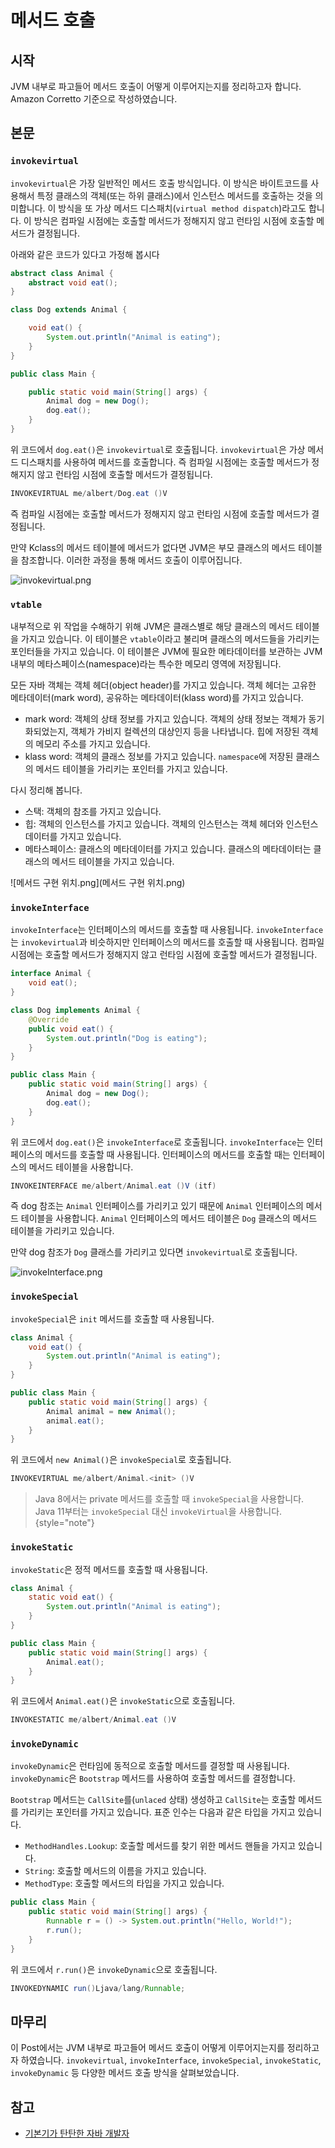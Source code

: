 # 메서드 호출

## 시작

JVM 내부로 파고들어 메서드 호출이 어떻게 이루어지는지를 정리하고자 합니다. Amazon Corretto 기준으로 작성하였습니다.

## 본문

### `invokevirtual`

`invokevirtual`은 가장 일반적인 메서드 호출 방식입니다. 이 방식은 바이트코드를 사용해서 특정 클래스의 객체(또는 하위 클래스)에서 인스턴스 메서드를 호출하는 것을 의미합니다. 이 방식을 또 가상 메서드
디스패치(`virtual method dispatch`)라고도 합니다. 이 방식은 컴파일 시점에는 호출할 메서드가 정해지지 않고 런타임 시점에 호출할 메서드가 결정됩니다.

아래와 같은 코드가 있다고 가정해 봅시다

```java
abstract class Animal {
    abstract void eat();
}

class Dog extends Animal {

    void eat() {
        System.out.println("Animal is eating");
    }
}

public class Main {

    public static void main(String[] args) {
        Animal dog = new Dog();
        dog.eat();
    }
}
```

위 코드에서 `dog.eat()`은 `invokevirtual`로 호출됩니다. `invokevirtual`은 가상 메서드 디스패치를 사용하여 메서드를 호출합니다. 즉 컴파일 시점에는 호출할 메서드가 정해지지 않고
런타임 시점에 호출할 메서드가 결정됩니다.

```Java
INVOKEVIRTUAL me/albert/Dog.eat ()V
```

즉 컴파일 시점에는 호출할 메서드가 정해지지 않고 런타임 시점에 호출할 메서드가 결정됩니다.

만약 Kclass의 메서드 테이블에 메서드가 없다면 JVM은 부모 클래스의 메서드 테이블을 참조합니다. 이러한 과정을 통해 메서드 호출이 이루어집니다.

![invokevirtual.png](invokevirtual.png)

### `vtable`

내부적으로 위 작업을 수해하기 위해 JVM은 클래스별로 해당 클래스의 메서드 테이블을 가지고 있습니다. 이 테이블은 `vtable`이라고 불리며 클래스의 메서드들을 가리키는 포인터들을 가지고 있습니다. 이 테이블은
JVM에 필요한 메타데이터를 보관하는 JVM 내부의 메타스페이스(namespace)라는 특수한 메모리 영역에 저장됩니다.

모든 자바 객체는 객체 헤더(object header)를 가지고 있습니다. 객체 헤더는 고유한 메타데이터(mark word), 공유하는 메타데이터(klass word)를 가지고 있습니다.

- mark word: 객체의 상태 정보를 가지고 있습니다. 객체의 상태 정보는 객체가 동기화되었는지, 객체가 가비지 컬렉션의 대상인지 등을 나타냅니다. 힙에 저장된 객체의 메모리 주소를 가지고 있습니다.
- klass word: 객체의 클래스 정보를 가지고 있습니다. `namespace`에 저장된 클래스의 메서드 테이블을 가리키는 포인터를 가지고 있습니다.

다시 정리해 봅니다.

- 스택: 객체의 참조를 가지고 있습니다.
- 힙: 객체의 인스턴스를 가지고 있습니다. 객체의 인스턴스는 객체 헤더와 인스턴스 데이터를 가지고 있습니다.
- 메타스페이스: 클래스의 메타데이터를 가지고 있습니다. 클래스의 메타데이터는 클래스의 메서드 테이블을 가지고 있습니다.

![메서드 구현 위치.png](메서드 구현 위치.png)

### `invokeInterface`

`invokeInterface`는 인터페이스의 메서드를 호출할 때 사용됩니다. `invokeInterface`는 `invokevirtual`과 비슷하지만 인터페이스의 메서드를 호출할 때 사용됩니다. 컴파일 시점에는
호출할 메서드가 정해지지 않고 런타임 시점에 호출할 메서드가 결정됩니다.

```Java
interface Animal {
    void eat();
}

class Dog implements Animal {
    @Override
    public void eat() {
        System.out.println("Dog is eating");
    }
}

public class Main {
    public static void main(String[] args) {
        Animal dog = new Dog();
        dog.eat();
    }
}
```

위 코드에서 `dog.eat()`은 `invokeInterface`로 호출됩니다. `invokeInterface`는 인터페이스의 메서드를 호출할 때 사용됩니다. 인터페이스의 메서드를 호출할 때는 인터페이스의 메서드
테이블을 사용합니다.

```Java
INVOKEINTERFACE me/albert/Animal.eat ()V (itf)
```

즉 dog 참조는 `Animal` 인터페이스를 가리키고 있기 때문에 `Animal` 인터페이스의 메서드 테이블을 사용합니다. `Animal` 인터페이스의 메서드 테이블은 `Dog` 클래스의
메서드 테이블을 가리키고 있습니다.

만약 dog 참조가 `Dog` 클래스를 가리키고 있다면 `invokevirtual`로 호출됩니다.

![invokeInterface.png](invokeInterface.png)

### `invokeSpecial`

`invokeSpecial`은 `init` 메서드를 호출할 때 사용됩니다.

```Java
class Animal {
    void eat() {
        System.out.println("Animal is eating");
    }
}

public class Main {
    public static void main(String[] args) {
        Animal animal = new Animal();
        animal.eat();
    }
}
```

위 코드에서 `new Animal()`은 `invokeSpecial`로 호출됩니다.

```Java
INVOKEVIRTUAL me/albert/Animal.<init> ()V
```

> Java 8에서는 private 메서드를 호출할 때 `invokeSpecial`을 사용합니다. Java 11부터는 `invokeSpecial` 대신 `invokeVirtual`을 사용합니다.
> {style="note"}

### `invokeStatic`

`invokeStatic`은 정적 메서드를 호출할 때 사용됩니다.

```Java
class Animal {
    static void eat() {
        System.out.println("Animal is eating");
    }
}

public class Main {
    public static void main(String[] args) {
        Animal.eat();
    }
}
```

위 코드에서 `Animal.eat()`은 `invokeStatic`으로 호출됩니다.

```Java
INVOKESTATIC me/albert/Animal.eat ()V
```

### `invokeDynamic`

`invokeDynamic`은 런타임에 동적으로 호출할 메서드를 결정할 때 사용됩니다. `invokeDynamic`은 `Bootstrap` 메서드를 사용하여 호출할 메서드를 결정합니다.

`Bootstrap` 메서드는 `CallSite`를(`unlaced` 상태) 생성하고 `CallSite`는 호출할 메서드를 가리키는 포인터를 가지고 있습니다. 표준 인수는 다음과 같은 타입을 가지고 있습니다.

- `MethodHandles.Lookup`: 호출할 메서드를 찾기 위한 메서드 핸들을 가지고 있습니다.
- `String`: 호출할 메서드의 이름을 가지고 있습니다.
- `MethodType`: 호출할 메서드의 타입을 가지고 있습니다.

```Java
public class Main {
    public static void main(String[] args) {
        Runnable r = () -> System.out.println("Hello, World!");
        r.run();
    }
}
```

위 코드에서 `r.run()`은 `invokeDynamic`으로 호출됩니다.

```Java
INVOKEDYNAMIC run()Ljava/lang/Runnable; 
```

## 마무리

이 Post에서는 JVM 내부로 파고들어 메서드 호출이 어떻게 이루어지는지를 정리하고자 하였습니다. `invokevirtual`, `invokeInterface`, `invokeSpecial`,
`invokeStatic`, `invokeDynamic` 등 다양한 메서드 호출 방식을 살펴보았습니다.

## 참고

- [기본기가 탄탄한 자바 개발자](https://product.kyobobook.co.kr/detail/S000213907278)